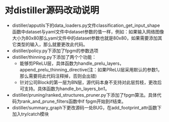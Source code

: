 # 对distiller源码改动说明  
* distiller/apputils下的data_loaders.py文件classification_get_input_shape函数中dataset与yaml文件中dataset参数的值一样，例如：如果输入网络图像大小为80x80那么yaml文件中的dataset参数也就是80x80，如果需要添加其它类型的输入，那么就要更改此代码。
* distiller/policy.py下添加了fpgm的参数选项
* distiller/thinning.py下添加了两个个功能：
    * 能够剪PReLU层，具体函数为handle_prelu_layers，append_prelu_thinning_directive(注：如果PReLU层采用默认的参数1，那么需要将此代码注释掉，否则会出错)
    * 针对公司Block的第一层为BN层，源代码本身不支持对此层剪枝，更改后可支持。具体函数为handle_bn_layers_bn1。
* distiller/pruning/ranked_structures_pruner.py下添加了fpgm算法。具体代码为rank_and_prune_filters函数中if fpgm开始到if结束。
* distiller/summary_graph下更改源码一处BUG，在add_footprint_attr函数下加入try/catch模块

